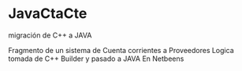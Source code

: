 # JavaCtaCte
migración de C++ a JAVA

Fragmento de un sistema de Cuenta corrientes a Proveedores Logica tomada de C++ Builder y pasado a JAVA En Netbeens
